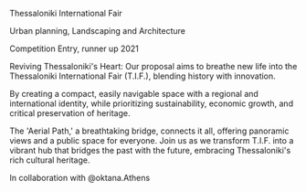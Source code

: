 Thessaloniki International Fair

Urban planning, Landscaping and Architecture

Competition Entry, runner up 2021

Reviving Thessaloniki's Heart: Our proposal aims to breathe new life into the Thessaloniki International Fair (T.I.F.), blending history with innovation.

By creating a compact, easily navigable space with a regional and international identity, while prioritizing sustainability, economic growth, and critical preservation of heritage.

The 'Aerial Path,' a breathtaking bridge, connects it all, offering panoramic views and a public space for everyone. Join us as we transform T.I.F. into a vibrant hub that bridges the past with the future, embracing Thessaloniki's rich cultural heritage.

In collaboration with @oktana.Athens
